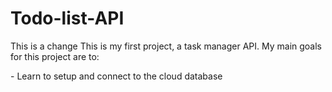 # Todo-list-API
This is a change 
This is my first project, a task manager API. My main goals for this project are to:
<p margin-left: 30px>  - Learn to setup and connect to the cloud database </p>
